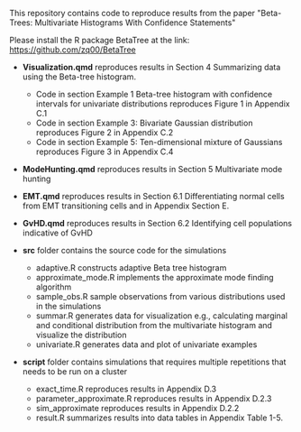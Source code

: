This repository contains code to reproduce results from the paper "Beta-Trees: Multivariate Histograms With Confidence Statements"

Please install the R package BetaTree at the link: https://github.com/zq00/BetaTree

- **Visualization.qmd** reproduces results in Section 4 Summarizing data using the Beta-tree histogram.
  * Code in section Example 1 Beta-tree histogram with confidence intervals for univariate distributions reproduces Figure 1 in Appendix C.1
  * Code in section Example 3: Bivariate Gaussian distribution reproduces Figure 2 in Appendix C.2
  * Code in section Example 5: Ten-dimensional mixture of Gaussians reproduces Figure 3 in Appendix C.4 

- **ModeHunting.qmd** reproduces results in Section 5 Multivariate mode hunting

- **EMT.qmd** reproduces results in Section 6.1 Differentiating normal cells from EMT transitioning cells and in Appendix Section E. 

- **GvHD.qmd** reproduces results in Section 6.2 Identifying cell populations indicative of GvHD

- **src** folder contains the source code for the simulations
  * adaptive.R constructs adaptive Beta tree histogram
  * approximate_mode.R implements the approximate mode finding algorithm
  * sample_obs.R sample observations from various distributions used in the simulations
  * summar.R generates data for visualization e.g., calculating marginal and conditional distribution from the multivariate histogram and visualize the distribution
  * univariate.R generates data and plot of univariate examples
 
- **script** folder contains simulations that requires multiple repetitions that needs to be run on a cluster
  * exact_time.R reproduces results in Appendix D.3
  * parameter_approximate.R reproduces results in Appendix D.2.3 
  * sim_approximate reproduces results in Appendix D.2.2
  * result.R summarizes results into data tables in Appendix Table 1-5. 
